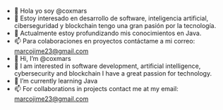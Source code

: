 - 👋 Hola yo soy @coxmars
- 👀 Estoy interesado en desarrollo de software, inteligencia artificial, ciberseguridad y blockchain tengo una gran pasión por la tecnología.
- 🌱 Actualmente estoy profundizando mis conocimientos en Java.
- 📫 Para colaboraciones en proyectos contáctame a mi correo: marcojime23@gmail.com
- 👋 Hi, I’m @coxmars
- 👀 I am interested in software development, artificial intelligence, cybersecurity and blockchain I have a great passion for technology.
- 🌱 I’m currently learning Java
- 📫 For collaborations in projects contact me at my email: marcojime23@gmail.com
